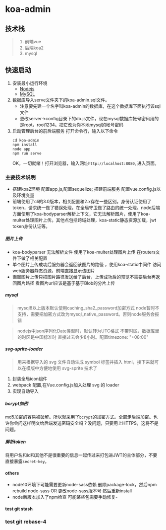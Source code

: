 # koa-admin

## 技术栈
> 1. 前端vue
> 2. 后端koa2
> 3. mysql

## 快速启动
1. 安装最小运行环境
    * [Nodejs](https://nodejs.org/en/download/)
    * [MySQL](https://dev.mysql.com/downloads/mysql/)
2. 数据库导入serve文件夹下的koa-admin.sql文件。
    * 注意要先建一个名字叫koa-admin的数据库，在这个数据库下面执行该sql文件
    * 更改server->config目录下的db.js文件，现在mysql数据库帐号密码用的是root，root1234。把它改为你本地mysql的帐号密码
3. 启动管理后台的前后端服务
    打开命令行，输入以下命令
    ```
    cd koa-admin
    npm install
    node app
    npm run serve
    ```
    OK，一切就绪！打开浏览器，输入网址`http://localhost:8080`, 进入页面。


### 主要技术说明
- 搭建koa2环境 配置app.js,配置sequelize; 搭建前端服务 配置vue.config.js以及环境变量
- 前端使用了cli的3.0版本，相关配置和2.x存在一些区别。身份认证使用了token，请求统一做了错误处理，在全局守卫做了路由的统一处理。node后端方面使用了koa-bodyparser解析上下文，它无法解析图片，使用了koa-multer处理图片上传。其他点包括跨域处理，koa-static静态资源加载，jwt token身份认证等。

##### 图片上传
- koa-bodyparser 无法解析文件 使用了koa-multer处理图片上传 在routers文件下做了相关配置
- 单个图片上传成功后服务器会返回该图片的路径 ，使用koa-static中间件 访问web服务器静态资源，前端直接显示该图片 
- 画廊图片上传只把图片路径发送给了后台，上传成功后的预览不需要后台再返回图片路径 看图片url应该是基于基于Blob的分片上传


##### mysql
> mysql8以上版本默认使用caching_sha2_password加密方式 node暂时不支持，需要把加密方式改为mysql_native_password。否则node服务会报错

> nodejs中json序列化Date类型时，默认转为UTC格式 不带时区，数据库里的时区是中国标准时 直接过去会少8小时。配置timezone: "+08:00"

##### svg-sprite-loader
> 用来根据导入的 svg 文件自动生成 symbol 标签并插入 html，接下来就可以在模版中方便地使用 svg-sprite 技术了

1. 封装全局icon组件
2. webpack 配置,在Vue.config.js加入处理 svg 的 loader
3. 实现自动导入

##### bcrypt加密
md5加密的容易被破解。所以就采用了`bcrypt`的加密方式。全部走后端加密。也许你会问这样明文给后端发送密码安全吗？没问题，只要用上HTTPS，这将不是问题。

##### 解析token
将用户名和id和其他不是很重要的信息一起传过来打包进JWT的主体部分，不要直接暴露`secret-key`。
#### others
- node10环境下可能需要更新node-sass依赖 删除package-lock，然后npm rebuild node-sass OR 更改node-sass版本号 然后重新install
- node新版本加入了npm检查 可能某些包需要手动修复-
#### test git stash
### test git rebase-4
